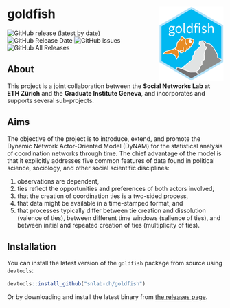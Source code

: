 # goldfish  <img src="inst/hexlogo_goldfish.png" align="right" width="150"/> 

![GitHub release (latest by date)](https://img.shields.io/github/v/release/snlab-ch/goldfish)
![GitHub Release Date](https://img.shields.io/github/release-date/snlab-ch/goldfish)
![GitHub issues](https://img.shields.io/github/issues-raw/snlab-ch/goldfish)
![GitHub All Releases](https://img.shields.io/github/downloads/snlab-ch/goldfish/total)

## About

This project is a joint collaboration between the **Social Networks Lab at ETH Zürich** and the **Graduate Institute Geneva**,
and incorporates and supports several sub-projects.

## Aims

The objective of the project is to introduce, extend, and promote 
the Dynamic Network Actor-Oriented Model (DyNAM)
for the statistical analysis of coordination networks through time.
The chief advantage of the model is that it explicitly addresses 
five common features of data found in 
political science, sociology, and other social scientific disciplines:

1. observations are dependent, 
2. ties reflect the opportunities and preferences of both actors involved, 
3. that the creation of coordination ties is a two-sided process, 
4. that data might be available in a time-stamped format, and 
5. that processes typically differ between tie creation and dissolution (valence of ties), 
between different time windows (salience of ties), and 
between initial and repeated creation of ties (multiplicity of ties).

## Installation

You can install the latest version of the `goldfish` package from source using `devtools`:

```r
devtools::install_github("snlab-ch/goldfish")
```

Or by downloading and install the latest binary from [the releases page](https://github.com/snlab-ch/goldfish/releases).
